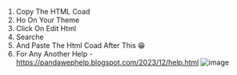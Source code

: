 1. Copy The HTML Coad
2. Ho On Your Theme
3. Click On Edit Html
4. Searche </head>
5. And Paste The Html Coad After This 😁
6. For Any Another Help - https://pandawephelp.blogspot.com/2023/12/help.html
![image](https://github.com/pandawep/PandaWep-Bravedetecter/assets/154017398/aa6c7ae2-2d14-43e2-842c-bb76a6a977b1)
